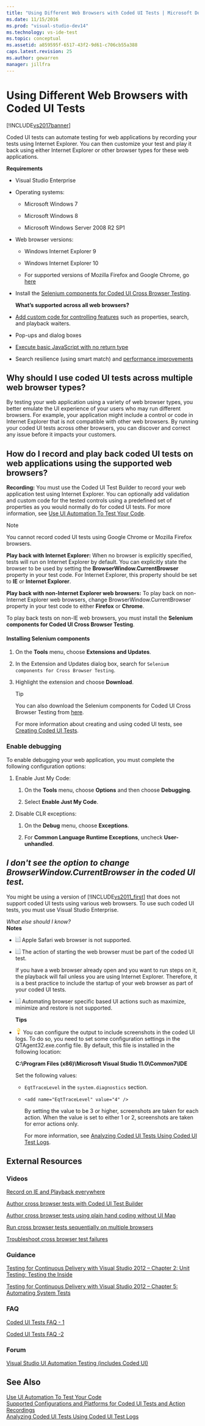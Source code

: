 ```yaml
---
title: "Using Different Web Browsers with Coded UI Tests | Microsoft Docs"
ms.date: 11/15/2016
ms.prod: "visual-studio-dev14"
ms.technology: vs-ide-test
ms.topic: conceptual
ms.assetid: a859595f-6517-43f2-9d61-c706cb55a388
caps.latest.revision: 25
ms.author: gewarren
manager: jillfra
---
```

# Using Different Web Browsers with Coded UI Tests
[!INCLUDE[vs2017banner](../includes/vs2017banner.md)]

Coded UI tests can automate testing for web applications by recording your tests using Internet Explorer. You can then customize your test and play it back using either Internet Explorer or other browser types for these web applications.  
  
 **Requirements**  
  
- Visual Studio Enterprise  
  
- Operating systems:  
  
  - Microsoft Windows 7  
  
  - Microsoft Windows 8  
  
  - Microsoft Windows Server 2008 R2 SP1  
  
- Web browser versions:  
  
  - Windows Internet Explorer 9  
  
  - Windows Internet Explorer 10  
  
  - For supported versions of Mozilla Firefox and Google Chrome, go [here](http://visualstudiogallery.msdn.microsoft.com/11cfc881-f8c9-4f96-b303-a2780156628d/)  
  
- Install the [Selenium components for Coded UI Cross Browser Testing](http://visualstudiogallery.msdn.microsoft.com/11cfc881-f8c9-4f96-b303-a2780156628d/).  
  
  **What’s supported across all web browsers?**  
  
- [Add custom code for controlling features](http://blogs.msdn.com/b/visualstudioalm/archive/2012/12/10/coded-ui-test-configuring-search-properties-while-recording-on-internet-explorer.aspx) such as properties, search, and playback waiters.  
  
- Pop-ups and dialog boxes  
  
- [Execute basic JavaScript with no return type](http://blogs.msdn.com/b/visualstudioalm/archive/2013/01/18/introducing-jscript-execution-on-internetexplorer-and-crossbrowser-in-coded-ui-test.aspx)  
  
- Search resilience (using smart match) and [performance improvements](http://blogs.msdn.com/b/visualstudioalm/archive/2012/02/01/guidelines-on-improving-performance-of-coded-ui-test-playback.aspx)  
  
## Why should I use coded UI tests across multiple web browser types?  
 By testing your web application using a variety of web browser types, you better emulate the UI experience of your users who may run different browsers. For example, your application might include a control or code in Internet Explorer that is not compatible with other web browsers. By running your coded UI tests across other browsers, you can discover and correct any issue before it impacts your customers.  
  
## How do I record and play back coded UI tests on web applications using the supported web browsers?  
 **Recording:** You must use the Coded UI Test Builder to record your web application test using Internet Explorer. You can optionally add validation and custom code for the tested controls using a predefined set of properties as you would normally do for coded UI tests. For more information, see [Use UI Automation To Test Your Code](../test/use-ui-automation-to-test-your-code.md).  
  
> [!NOTE]
>  You cannot record coded UI tests using Google Chrome or Mozilla Firefox browsers.  
  
 **Play back with Internet Explorer:** When no browser is explicitly specified, tests will run on Internet Explorer by default. You can explicitly state the browser to be used by setting the **BrowserWindow.CurrentBrowser** property in your test code. For Internet Explorer, this property should be set to **IE** or **Internet Explorer**.  
  
 **Play back with non-Internet Explorer web browsers:** To play back on non-Internet Explorer web browsers, change BrowserWindow.CurrentBrowser property in your test code to either **Firefox** or **Chrome**.  
  
 To play back tests on non-IE web browsers, you must install the **Selenium components for Coded UI Cross Browser Testing**.  
  
#### Installing Selenium components  
  
1. On the **Tools** menu, choose **Extensions and Updates**.  
  
2. In the Extension and Updates dialog box, search for `Selenium components for Cross Browser Testing`.  
  
3. Highlight the extension and choose **Download**.  
  
   > [!TIP]
   >  You can also download the Selenium components for Coded UI Cross Browser Testing from [here](http://visualstudiogallery.msdn.microsoft.com/11cfc881-f8c9-4f96-b303-a2780156628d/).  
  
   For more information about creating and using coded UI tests, see [Creating Coded UI Tests](../test/use-ui-automation-to-test-your-code.md#VerifyingCodeUsingCUITCreate).  
  
### Enable debugging  
 To enable debugging your web application, you must complete the following configuration options:  
  
1. Enable Just My Code:  
  
    1. On the **Tools** menu, choose **Options** and then choose **Debugging**.  
  
    2. Select **Enable Just My Code**.  
  
2. Disable CLR exceptions:  
  
    1. On the **Debug** menu, choose **Exceptions**.  
  
    2. For **Common Language Runtime Exceptions**, uncheck **User-unhandled**.  
  
##  <a name="generate"></a> *I don't see the option to change BrowserWindow.CurrentBrowser in the coded UI test.*  
 You might be using a version of [!INCLUDE[vs2011_first](../includes/vs2011-first-md.md)] that does not support coded UI tests using various web browsers. To use such coded UI tests, you must use Visual Studio Enterprise.  
  
 *What else should I know?*  
 **Notes**  
  
- ![Prerequsite](../test/media/prereq.png "Prereq") Apple Safari web browser is not supported.  
  
- ![Prerequsite](../test/media/prereq.png "Prereq") The action of starting the web browser must be part of the coded UI test.  
  
   If you have a web browser already open and you want to run steps on it, the playback will fail unless you are using Internet Explorer. Therefore, it is a best practice to include the startup of your web browser as part of your coded UI tests.  
  
- ![Prerequsite](../test/media/prereq.png "Prereq") Automating browser specific based UI actions such as maximize, minimize and restore is not supported.  
  
  **Tips**  
  
- ![Tip](../test/media/tip.png "Tip") You can configure the output to include screenshots in the coded UI logs. To do so, you need to set some configuration settings in the QTAgent32.exe.config file. By default, this file is installed in the following location:  
  
   **C:\Program Files (x86)\Microsoft Visual Studio 11.0\Common7\IDE**  
  
   Set the following values:  
  
  - `EqtTraceLevel` in the `system.diagnostics` section.  
  
  - `<add name="EqtTraceLevel" value="4" />`  
  
     By setting the value to be 3 or higher, screenshots are taken for each action. When the value is set to either 1 or 2, screenshots are taken for error actions only.  
  
    For more information, see [Analyzing Coded UI Tests Using Coded UI Test Logs](../test/analyzing-coded-ui-tests-using-coded-ui-test-logs.md).  
  
## External Resources  
  
### Videos  
 [Record on IE and Playback everywhere](https://skydrive.live.com/redir?resid=AE5CD7309CCCC43C!183&authkey=!ANqaLtCZbtJrImU)  
  
 [Author cross browser tests with Coded UI Test Builder](https://skydrive.live.com/redir?resid=AE5CD7309CCCC43C!184&authkey=!AKG8CSow_qmeTq8)  
  
 [Author cross browser tests using plain hand coding without UI Map](https://skydrive.live.com/redir?resid=AE5CD7309CCCC43C!186&authkey=!AJaEvxJnsefyAT4)  
  
 [Run cross browser tests sequentially on multiple browsers](https://skydrive.live.com/redir?resid=AE5CD7309CCCC43C!187&authkey=!ADI8eCQkxHnpOR8)  
  
 [Troubleshoot cross browser test failures](https://skydrive.live.com/redir?resid=AE5CD7309CCCC43C!182&authkey=!AEpS48i295B49FI)  
  
### Guidance  
 [Testing for Continuous Delivery with Visual Studio 2012 – Chapter 2: Unit Testing: Testing the Inside](http://go.microsoft.com/fwlink/?LinkID=255188)  
  
 [Testing for Continuous Delivery with Visual Studio 2012 – Chapter 5: Automating System Tests](http://go.microsoft.com/fwlink/?LinkID=255196)  
  
### FAQ  
 [Coded UI Tests FAQ - 1](http://go.microsoft.com/fwlink/?LinkID=230576)  
  
 [Coded UI Tests FAQ -2](http://go.microsoft.com/fwlink/?LinkID=230578)  
  
### Forum  
 [Visual Studio UI Automation Testing (includes Coded UI)](http://go.microsoft.com/fwlink/?LinkID=224497)  
  
## See Also  
 [Use UI Automation To Test Your Code](../test/use-ui-automation-to-test-your-code.md)   
 [Supported Configurations and Platforms for Coded UI Tests and Action Recordings](../test/supported-configurations-and-platforms-for-coded-ui-tests-and-action-recordings.md)   
 [Analyzing Coded UI Tests Using Coded UI Test Logs](../test/analyzing-coded-ui-tests-using-coded-ui-test-logs.md)
